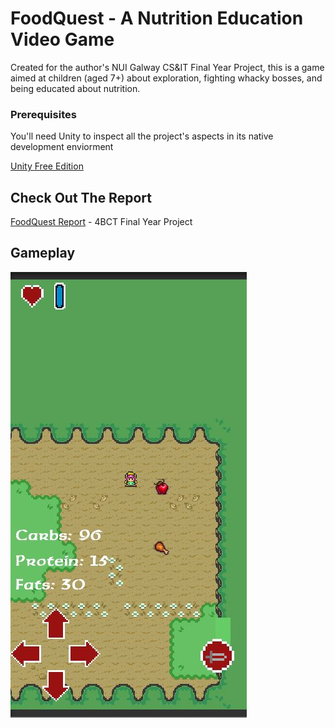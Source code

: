  # FoodQuest - A Nutrition Education Video Game

Created for the author's NUI Galway CS&IT Final Year Project, this is a game aimed at children (aged 7+) about exploration, fighting whacky bosses, and being educated about nutrition.

### Prerequisites

You'll need Unity to inspect all the project's aspects in its native development enviorment

[Unity Free Edition](https://store.unity.com/)

## Check Out The Report
[FoodQuest Report](https://1drv.ms/b/s!AoFvK_NLWeFvgnQDuBvYvLc-qqjp) - 4BCT Final Year Project

## Gameplay
![image1](https://raw.githubusercontent.com/baloneyspaceshuttle/FoodQuest-Nutrition-Education-Videogame/master/img/ui1.JPG)
